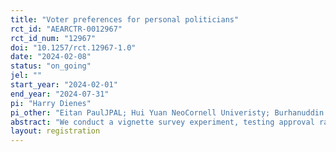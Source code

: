 ```yaml
---
title: "Voter preferences for personal politicians"
rct_id: "AEARCTR-0012967"
rct_id_num: "12967"
doi: "10.1257/rct.12967-1.0"
date: "2024-02-08"
status: "on_going"
jel: ""
start_year: "2024-02-01"
end_year: "2024-07-31"
pi: "Harry Dienes"
pi_other: "Eitan PaulJPAL; Hui Yuan NeoCornell Univeristy; Burhanuddin  MuhtadiState Islamic University, Jakarta"
abstract: "We conduct a vignette survey experiment, testing approval ratings after manipulating the campaign claims of hypothetical mayors seeking re-election in Indonesia. "
layout: registration
---
```


